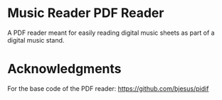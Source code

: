 # Music Reader PDF Reader 
A PDF reader meant for easily reading digital music sheets as part of a digital music stand.

# Acknowledgments
For the base code of the PDF reader: https://github.com/bjesus/pidif
